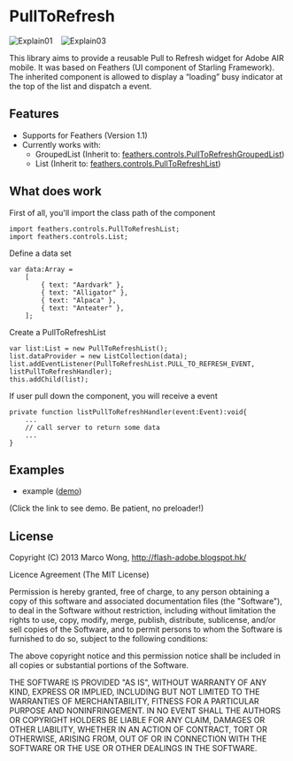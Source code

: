 PullToRefresh
=======


![Explain01](https://sites.google.com/site/ducklegflash/pulltorefresh/ex01.jpg)&nbsp;&nbsp;&nbsp;
![Explain03](https://sites.google.com/site/ducklegflash/pulltorefresh/ex03.jpg)

This library aims to provide a reusable Pull to Refresh widget for Adobe AIR mobile. It was based on Feathers (UI component of Starling Framework).
The inherited component is allowed to display a “loading” busy indicator at the top of the list and dispatch a event.

## Features

- Supports for Feathers (Version 1.1)
- Currently works with:
  - GroupedList (Inherit to: [feathers.controls.PullToRefreshGroupedList](https://github.com/duckleg/PullToRefresh/blob/master/src/feathers/controls/PullToRefreshGroupedList.as))
  - List (Inherit to: [feathers.controls.PullToRefreshList](https://github.com/duckleg/PullToRefresh/blob/master/src/feathers/controls/PullToRefreshList.as))

## What does work


First of all, you'll import the class path of the component
```as3
import feathers.controls.PullToRefreshList;
import feathers.controls.List;
````

Define a data set
```as3
var data:Array =
	[
		{ text: "Aardvark" },
		{ text: "Alligator" },
		{ text: "Alpaca" },
		{ text: "Anteater" },
	];
````

Create a PullToRefreshList
```as3
var list:List = new PullToRefreshList();
list.dataProvider = new ListCollection(data);
list.addEventListener(PullToRefreshList.PULL_TO_REFRESH_EVENT, listPullToRefreshHandler);
this.addChild(list);
````

If user pull down the component, you will receive a event
```as3
private function listPullToRefreshHandler(event:Event):void{
	...
	// call server to return some data
	...
}
````

## Examples

- example ([demo](https://sites.google.com/site/ducklegflash/pulltorefresh/example01))

(Click the link to see demo. Be patient, no preloader!)

## License

Copyright (C) 2013 Marco Wong, http://flash-adobe.blogspot.hk/

Licence Agreement (The MIT License)

Permission is hereby granted, free of charge, to any person obtaining a copy of this software and associated documentation files (the "Software"), to deal in the Software without restriction, including without limitation the rights to use, copy, modify, merge, publish, distribute, sublicense, and/or sell copies of the Software, and to permit persons to whom the Software is furnished to do so, subject to the following conditions:

The above copyright notice and this permission notice shall be included in all copies or substantial portions of the Software.

THE SOFTWARE IS PROVIDED "AS IS", WITHOUT WARRANTY OF ANY KIND, EXPRESS OR IMPLIED, INCLUDING BUT NOT LIMITED TO THE WARRANTIES OF MERCHANTABILITY, FITNESS FOR A PARTICULAR PURPOSE AND NONINFRINGEMENT. IN NO EVENT SHALL THE AUTHORS OR COPYRIGHT HOLDERS BE LIABLE FOR ANY CLAIM, DAMAGES OR OTHER LIABILITY, WHETHER IN AN ACTION OF CONTRACT, TORT OR OTHERWISE, ARISING FROM, OUT OF OR IN CONNECTION WITH THE SOFTWARE OR THE USE OR OTHER DEALINGS IN THE SOFTWARE.
